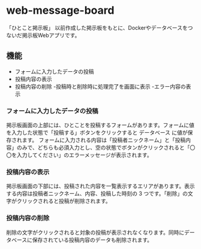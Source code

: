 # web-message-board
「ひとこと掲示板」
以前作成した掲示板をもとに、Dockerやデータベースをつないだ掲示板Webアプリです。

## 機能
- フォームに入力したデータの投稿
- 投稿内容の表示
- 投稿内容の削除
-投稿時と削除時に処理完了を画面に表示
-エラー内容の表示

### フォームに入力したデータの投稿

掲示板画面の上部には、ひとことを投稿するフォームがあります。フォームに値を入力した状態で「投稿する」ボタンをクリックすると データベース に値が保存されます。
フォームに入力される内容は「投稿者ニックネーム」と「投稿内容」のみで、どちらも必須入力とし、空の状態でボタンがクリックされると「〇〇を入力してください」のエラーメッセージが表示されます。

### 投稿内容の表示

掲示板画面の下部には、投稿された内容を一覧表示するエリアがあります。表示する内容は投稿者ニックネーム、内容、投稿した時刻の 3 つです。「削除」の文字がクリックされると投稿が削除されます。

### 投稿内容の削除

削除の文字がクリックされると対象の投稿が表示されなくなります。同時にデータベースに保存されている投稿内容のデータも削除されます。
